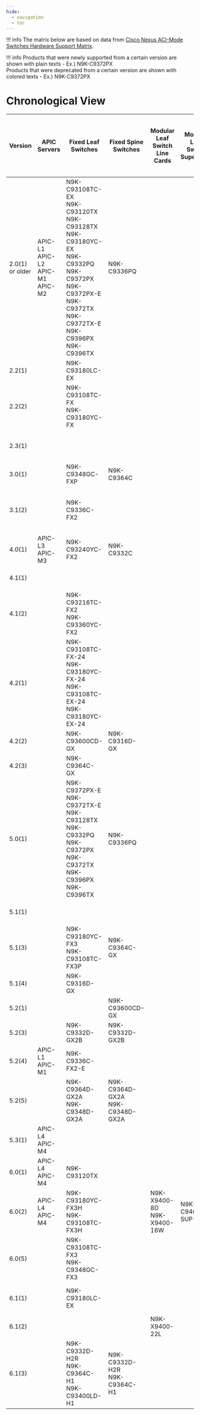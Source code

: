 ```yaml
---
hide:
  - navigation
  - toc
---
```


!!! info
    The matrix below are based on data from [Cisco Nexus ACI-Mode Switches Hardware Support Matrix](https://www.cisco.com/c/dam/en/us/td/docs/Website/datacenter/acihwsupport/index.html).


!!! info
    Products that were newly supported from a certain version are shown with plain texts - Ex.) N9K-C9372PX<br>
    Products that were <span class='deprecated-pid'>deprecated</span> from a certain version are shown with colored texts - Ex.) <span class='deprecated-pid'>N9K-C9372PX</span>

# Chronological View
|      Version     |                                       APIC Servers                                       |                                                                                                                                                                                                   Fixed Leaf Switches                                                                                                                                                                                                   |              Fixed Spine Switches             |Modular Leaf Switch Line Cards|Modular Leaf Switch Supervisor|Modular Leaf Switches|                                                                    Modular Spine Switch Fabric Modules                                                                   |        Modular Spine Switch Line Cards        |                 Modular Spine Switch Supervisor and System Controller Modules                |                       Modular Spine Switches                      |
|------------------|------------------------------------------------------------------------------------------|-------------------------------------------------------------------------------------------------------------------------------------------------------------------------------------------------------------------------------------------------------------------------------------------------------------------------------------------------------------------------------------------------------------------------|-----------------------------------------------|------------------------------|------------------------------|---------------------|--------------------------------------------------------------------------------------------------------------------------------------------------------------------------|-----------------------------------------------|----------------------------------------------------------------------------------------------|-------------------------------------------------------------------|
|2.0(1)<br>or older|                         APIC-L1<br>APIC-L2<br>APIC-M1<br>APIC-M2                         |                                                                                                                     N9K-C93108TC-EX<br>N9K-C93120TX<br>N9K-C93128TX<br>N9K-C93180YC-EX<br>N9K-C9332PQ<br>N9K-C9372PX<br>N9K-C9372PX-E<br>N9K-C9372TX<br>N9K-C9372TX-E<br>N9K-C9396PX<br>N9K-C9396TX                                                                                                                     |                  N9K-C9336PQ                  |                              |                              |                     |                                                     N9K-C9504-FM<br>N9K-C9504-FM-E<br>N9K-C9508-FM<br>N9K-C9508-FM-E                                                     |          N9K-X9732C-EX<br>N9K-X9736PQ         |                              N9K-SC-A<br>N9K-SUP-A<br>N9K-SUP-B                              |N9K-C9504<br>N9K-C9508<br>N9K-C9508-B1<br>N9K-C9508-B2<br>N9K-C9516|
|      2.2(1)      |                                                                                          |                                                                                                                                                                                                     N9K-C93180LC-EX                                                                                                                                                                                                     |                                               |                              |                              |                     |                                                                                                                                                                          |                                               |                                                                                              |                                                                   |
|      2.2(2)      |                                                                                          |                                                                                                                                                                                            N9K-C93108TC-FX<br>N9K-C93180YC-FX                                                                                                                                                                                           |                                               |                              |                              |                     |                                                                                                                                                                          |                                               |                                                                                              |                                                                   |
|      2.3(1)      |                                                                                          |                                                                                                                                                                                                                                                                                                                                                                                                                         |                                               |                              |                              |                     |                                                                                                                                                                          |                                               |                                   N9K-SUP-A+<br>N9K-SUP-B+                                   |                                                                   |
|      3.0(1)      |                                                                                          |                                                                                                                                                                                                     N9K-C9348GC-FXP                                                                                                                                                                                                     |                   N9K-C9364C                  |                              |                              |                     |                                                                              N9K-C9508-FM-E2                                                                             |                 N9K-X9736C-FX                 |                                                                                              |                                                                   |
|      3.1(2)      |                                                                                          |                                                                                                                                                                                                      N9K-C9336C-FX2                                                                                                                                                                                                     |                                               |                              |                              |                     |                                                                      N9K-C9516-FM<br>N9K-C9516-FM-E2                                                                     |                                               |                                                                                              |                                                                   |
|      4.0(1)      |                                    APIC-L3<br>APIC-M3                                    |                                                                                                                                                                                                     N9K-C93240YC-FX2                                                                                                                                                                                                    |                   N9K-C9332C                  |                              |                              |                     |                                                                                                                                                                          |                                               |                                                                                              |                                                                   |
|      4.1(1)      |                                                                                          |                                                                                                                                                                                                                                                                                                                                                                                                                         |                                               |                              |                              |                     |                                                                                                                                                                          |                 N9K-X9736Q-FX                 |                                                                                              |                                                                   |
|      4.1(2)      |                                                                                          |                                                                                                                                                                                           N9K-C93216TC-FX2<br>N9K-C93360YC-FX2                                                                                                                                                                                          |                                               |                              |                              |                     |                                                                                                                                                                          |                                               |                                                                                              |                                                                   |
|      4.2(1)      |                                                                                          |                                                                                                                                                                   N9K-C93108TC-FX-24<br>N9K-C93180YC-FX-24<br>N9K-C93108TC-EX-24<br>N9K-C93180YC-EX-24                                                                                                                                                                  |                                               |                              |                              |                     |                                                                                                                                                                          |                                               |                                                                                              |                                                                   |
|      4.2(2)      |                                                                                          |                                                                                                                                                                                                     N9K-C93600CD-GX                                                                                                                                                                                                     |                 N9K-C9316D-GX                 |                              |                              |                     |                                                                                                                                                                          |                                               |                                                                                              |                                                                   |
|      4.2(3)      |                                                                                          |                                                                                                                                                                                                      N9K-C9364C-GX                                                                                                                                                                                                      |                                               |                              |                              |                     |                                                                                                                                                                          |                                               |                                                                                              |                                                                   |
|      5.0(1)      |                                                                                          |<span class='deprecated-pid'>N9K-C9372PX-E</span><br><span class='deprecated-pid'>N9K-C9372TX-E</span><br><span class='deprecated-pid'>N9K-C93128TX</span><br><span class='deprecated-pid'>N9K-C9332PQ</span><br><span class='deprecated-pid'>N9K-C9372PX</span><br><span class='deprecated-pid'>N9K-C9372TX</span><br><span class='deprecated-pid'>N9K-C9396PX</span><br><span class='deprecated-pid'>N9K-C9396TX</span>|<span class='deprecated-pid'>N9K-C9336PQ</span>|                              |                              |                     |N9K-C9508-FM-G<br><span class='deprecated-pid'>N9K-C9504-FM</span><br><span class='deprecated-pid'>N9K-C9508-FM</span><br><span class='deprecated-pid'>N9K-C9516-FM</span>|<span class='deprecated-pid'>N9K-X9736PQ</span>|                                                                                              |                                                                   |
|      5.1(1)      |                                                                                          |                                                                                                                                                                                                                                                                                                                                                                                                                         |                                               |                              |                              |                     |                                                                                                                                                                          |                 N9K-X9716D-GX                 |                                                                                              |                                                                   |
|      5.1(3)      |                                                                                          |                                                                                                                                                                                          N9K-C93180YC-FX3<br>N9K-C93108TC-FX3P                                                                                                                                                                                          |                 N9K-C9364C-GX                 |                              |                              |                     |                                                                              N9K-C9504-FM-G                                                                              |                                               |                                                                                              |                                                                   |
|      5.1(4)      |                                                                                          |                                                                                                                                                                                                      N9K-C9316D-GX                                                                                                                                                                                                      |                                               |                              |                              |                     |                                                                                                                                                                          |                                               |                                                                                              |                                                                   |
|      5.2(1)      |                                                                                          |                                                                                                                                                                                                                                                                                                                                                                                                                         |                N9K-C93600CD-GX                |                              |                              |                     |                                                                                                                                                                          |                                               |                                                                                              |                                                                   |
|      5.2(3)      |                                                                                          |                                                                                                                                                                                                     N9K-C9332D-GX2B                                                                                                                                                                                                     |                N9K-C9332D-GX2B                |                              |                              |                     |                                                                                                                                                                          |                                               |                                                                                              |                                                                   |
|      5.2(4)      |<span class='deprecated-pid'>APIC-L1</span><br><span class='deprecated-pid'>APIC-M1</span>|                                                                                                                                                                                                     N9K-C9336C-FX2-E                                                                                                                                                                                                    |                                               |                              |                              |                     |                                                                                                                                                                          |                                               |                                                                                              |                                                                   |
|      5.2(5)      |                                                                                          |                                                                                                                                                                                            N9K-C9364D-GX2A<br>N9K-C9348D-GX2A                                                                                                                                                                                           |       N9K-C9364D-GX2A<br>N9K-C9348D-GX2A      |                              |                              |                     |                                                                                                                                                                          |                                               |                                                                                              |                                                                   |
|      5.3(1)      |                                    APIC-L4<br>APIC-M4                                    |                                                                                                                                                                                                                                                                                                                                                                                                                         |                                               |                              |                              |                     |                                                                                                                                                                          |                                               |                                                                                              |                                                                   |
|      6.0(1)      |<span class='deprecated-pid'>APIC-L4</span><br><span class='deprecated-pid'>APIC-M4</span>|                                                                                                                                                                                     <span class='deprecated-pid'>N9K-C93120TX</span>                                                                                                                                                                                    |                                               |                              |                              |                     |                                                                                                                                                                          |                                               |                                                                                              |                                                                   |
|      6.0(2)      |                                    APIC-L4<br>APIC-M4                                    |                                                                                                                                                                                          N9K-C93180YC-FX3H<br>N9K-C93108TC-FX3H                                                                                                                                                                                         |                                               | N9K-X9400-8D<br>N9K-X9400-16W|        N9K-C9400-SUP-A       |      N9K-C9408      |                                                                                                                                                                          |         N9K-X9400-8D<br>N9K-X9400-16W         |                                        N9K-C9400-SUP-A                                       |                             N9K-C9408                             |
|      6.0(5)      |                                                                                          |                                                                                                                                                                                           N9K-C93108TC-FX3<br>N9K-C9348GC-FX3                                                                                                                                                                                           |                                               |                              |                              |                     |                                                                                                                                                                          |                                               |                                                                                              |                                                                   |
|      6.1(1)      |                                                                                          |                                                                                                                                                                                   <span class='deprecated-pid'>N9K-C93180LC-EX</span>                                                                                                                                                                                   |                                               |                              |                              |                     |                                                                                                                                                                          |                                               |<span class='deprecated-pid'>N9K-SUP-A</span><br><span class='deprecated-pid'>N9K-SUP-B</span>|                                                                   |
|      6.1(2)      |                                                                                          |                                                                                                                                                                                                                                                                                                                                                                                                                         |                                               |         N9K-X9400-22L        |                              |                     |                                                                                                                                                                          |                                               |                                                                                              |                                                                   |
|      6.1(3)      |                                                                                          |                                                                                                                                                                                    N9K-C9332D-H2R<br>N9K-C9364C-H1<br>N9K-C93400LD-H1                                                                                                                                                                                   |        N9K-C9332D-H2R<br>N9K-C9364C-H1        |                              |                              |                     |                                                                                                                                                                          |                                               |                                                                                              |                                                                   |
